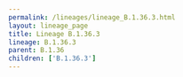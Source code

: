 ```yaml
---
permalink: /lineages/lineage_B.1.36.3.html
layout: lineage_page
title: Lineage B.1.36.3
lineage: B.1.36.3
parent: B.1.36
children: ['B.1.36.3']
---
```

